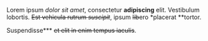 Lorem ipsum *dolor sit amet*, consectetur **adipiscing** elit.
Vestibulum lobortis. ~~Est vehicula rutrum *suscipit*~~, ipsum ~~lib~~ero *placerat **tortor.

Suspendisse*** ~~et elit in enim tempus iaculis~~.
